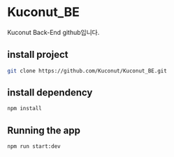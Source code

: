 # Kuconut_BE
Kuconut Back-End github입니다.

## install project
```bash
git clone https://github.com/Kuconut/Kuconut_BE.git
```

## install dependency
```bash
npm install
```

## Running the app
```bash
npm run start:dev
```